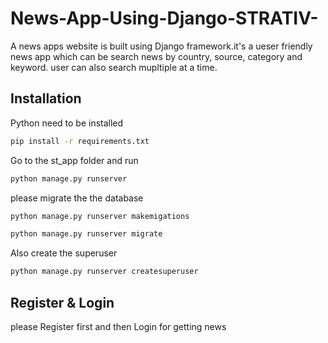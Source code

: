 # News-App-Using-Django-STRATIV-
A news apps website is built using Django framework.it's a ueser friendly news app which can be search news by country, source, category and keyword. user can also search mupltiple at a time.

## Installation

Python need to be installed

```bash
pip install -r requirements.txt
```

Go to the st_app folder and run

```bash
python manage.py runserver
```

please migrate the the database

```bash
python manage.py runserver makemigations
```
```bash
python manage.py runserver migrate
```
Also create the superuser
```bash
python manage.py runserver createsuperuser
```
## Register & Login 
please Register first and then Login for getting news
